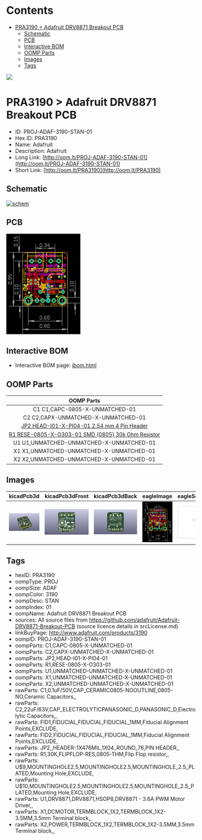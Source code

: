 



Contents
========

* [PRA3190 > Adafruit DRV8871 Breakout PCB](#pra3190--adafruit-drv8871-breakout-pcb)
	* [Schematic](#schematic)
	* [PCB](#pcb)
	* [Interactive BOM](#interactive-bom)
	* [OOMP Parts](#oomp-parts)
	* [Images](#images)
	* [Tags](#tags)
  
![][im]
# PRA3190 > Adafruit DRV8871 Breakout PCB

- ID: PROJ-ADAF-3190-STAN-01
- Hex ID: PRA3190
- Name: Adafruit
- Description: Adafruit
- Long Link: [http://oom.lt/PROJ-ADAF-3190-STAN-01](http://oom.lt/PROJ-ADAF-3190-STAN-01)
- Short Link: [http://oom.lt/PRA3190](http://oom.lt/PRA3190)

## Schematic
  
[![schem](eagleSchemImage.png)](eagleSchemImage.png)
## PCB
  
[![pcb](eagleImage.png)](eagleImage.png)
## Interactive BOM

- Interactive BOM page: [ibom.html](https://htmlpreview.github.io/?https://github.com/oomlout/oomlout_OOMP_projects/blob/main/PROJ-ADAF-3190-STAN-01/kicad/bom/ibom.html)

## OOMP Parts
  

|OOMP Parts|
| :---: |
|C1 C1,CAPC-0805-X-UNMATCHED-01|
|C2 C2,CAPX-UNMATCHED-X-UNMATCHED-01|
|[JP2 HEAD-I01-X-PI04-01 2.54 mm 4 Pin Header](https://github.com/oomlout/oomlout_OOMP_parts/tree/main/HEAD-I01-X-PI04-01/)|
|[R1 RESE-0805-X-O303-01 SMD (0805) 30k Ohm Resistor](https://github.com/oomlout/oomlout_OOMP_parts/tree/main/RESE-0805-X-O303-01/)|
|U1 U1,UNMATCHED-UNMATCHED-X-UNMATCHED-01|
|X1 X1,UNMATCHED-UNMATCHED-X-UNMATCHED-01|
|X2 X2,UNMATCHED-UNMATCHED-X-UNMATCHED-01|

## Images
  
  

|kicadPcb3d|kicadPcb3dFront|kicadPcb3dBack|eagleImage|eagleSchemImage|
| :---: | :---: | :---: | :---: | :---: |
|[![kicadPcb3d](kicadPcb3d_140.png)](kicadPcb3d.png)|[![kicadPcb3dFront](kicadPcb3dFront_140.png)](kicadPcb3dFront.png)|[![kicadPcb3dBack](kicadPcb3dBack_140.png)](kicadPcb3dBack.png)|[![eagleImage](eagleImage_140.png)](eagleImage.png)|[![eagleSchemImage](eagleSchemImage_140.png)](eagleSchemImage.png)|

## Tags

- hexID: PRA3190
- oompType: PROJ
- oompSize: ADAF
- oompColor: 3190
- oompDesc: STAN
- oompIndex: 01
- oompName: Adafruit DRV8871 Breakout PCB
- sources: All source files from https://github.com/adafruit/Adafruit-DRV8871-Breakout-PCB (source licence details in srcLicense.md)
- linkBuyPage: http://www.adafruit.com/products/3190
- oompID: PROJ-ADAF-3190-STAN-01
- oompParts: C1,CAPC-0805-X-UNMATCHED-01
- oompParts: C2,CAPX-UNMATCHED-X-UNMATCHED-01
- oompParts: JP2,HEAD-I01-X-PI04-01
- oompParts: R1,RESE-0805-X-O303-01
- oompParts: U1,UNMATCHED-UNMATCHED-X-UNMATCHED-01
- oompParts: X1,UNMATCHED-UNMATCHED-X-UNMATCHED-01
- oompParts: X2,UNMATCHED-UNMATCHED-X-UNMATCHED-01
- rawParts: C1,0.1uF/50V,CAP_CERAMIC0805-NOOUTLINE,0805-NO,Ceramic Capacitors,,
- rawParts: C2,22uF/63V,CAP_ELECTROLYTICPANASONIC_D,PANASONIC_D,Electrolytic Capacitors,,
- rawParts: FID1,FIDUCIAL,FIDUCIAL,FIDUCIAL_1MM,Fiducial Alignment Points,EXCLUDE,
- rawParts: FID2,FIDUCIAL,FIDUCIAL,FIDUCIAL_1MM,Fiducial Alignment Points,EXCLUDE,
- rawParts: JP2,,HEADER-1X476MIL,1X04_ROUND_76,PIN HEADER,,
- rawParts: R1,30K,FLIPFLOP-RES,0805-THM,Flip Flop resistor,,
- rawParts: U$9,MOUNTINGHOLE2.5,MOUNTINGHOLE2.5,MOUNTINGHOLE_2.5_PLATED,Mounting Hole,EXCLUDE,
- rawParts: U$10,MOUNTINGHOLE2.5,MOUNTINGHOLE2.5,MOUNTINGHOLE_2.5_PLATED,Mounting Hole,EXCLUDE,
- rawParts: U1,DRV8871,DRV8871,HSOP8,DRV8871 - 3.6A PWM Motor Driver,,
- rawParts: X1,DCMOTOR,TERMBLOCK_1X2,TERMBLOCK_1X2-3.5MM,3.5mm Terminal block,,
- rawParts: X2,POWER,TERMBLOCK_1X2,TERMBLOCK_1X2-3.5MM,3.5mm Terminal block,,



[im]: kicadPcb3d_450.png
